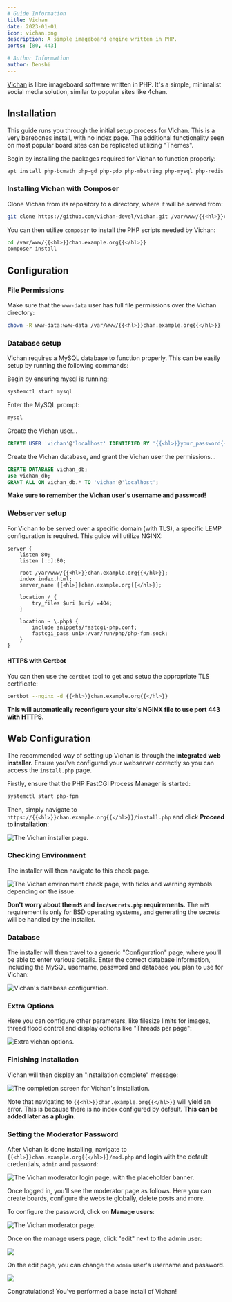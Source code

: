 ```yaml
---
# Guide Information
title: Vichan
date: 2023-01-01
icon: vichan.png
description: A simple imageboard engine written in PHP.
ports: [80, 443]

# Author Information
author: Denshi
---
```


[Vichan](https://github.com/vichan-devel/vichan/) is libre imageboard software written in PHP. It's a simple, minimalist social media solution, similar to popular sites like 4chan.

## Installation
This guide runs you through the initial setup process for Vichan. This is a very barebones install, with no index page. The additional functionality seen on most popular board sites can be replicated utilizing "Themes".

Begin by installing the packages required for Vichan to function properly:

```sh
apt install php-bcmath php-gd php-pdo php-mbstring php-mysql php-redis mariadb-server composer imagemagick graphicsmagick gifsicle
```

### Installing Vichan with Composer
Clone Vichan from its repository to a directory, where it will be served from:

```sh
git clone https://github.com/vichan-devel/vichan.git /var/www/{{<hl>}}chan.example.org{{</hl>}}
```
You can then utilize `composer` to install the PHP scripts needed by Vichan:

```sh
cd /var/www/{{<hl>}}chan.example.org{{</hl>}}
composer install
```

## Configuration

### File Permissions

Make sure that the `www-data` user has full file permissions over the Vichan directory:

```sh
chown -R www-data:www-data /var/www/{{<hl>}}chan.example.org{{</hl>}}
```

### Database setup
Vichan requires a MySQL database to function properly. This can be easily setup by running the following commands:

Begin by ensuring mysql is running:

```sh
systemctl start mysql
```

Enter the MySQL prompt:

```sh
mysql
```

Create the Vichan user...

```sql
CREATE USER 'vichan'@'localhost' IDENTIFIED BY '{{<hl>}}your_password{{</hl>}}';
```

Create the Vichan database, and grant the Vichan user the permissions...

```sql
CREATE DATABASE vichan_db;
use vichan_db;
GRANT ALL ON vichan_db.* TO 'vichan'@'localhost';
```

**Make sure to remember the Vichan user's username and password!**

### Webserver setup
For Vichan to be served over a specific domain (with TLS), a specific LEMP configuration is required. This guide will utilize NGINX:

```nginx
server {
    listen 80;
    listen [::]:80;

    root /var/www/{{<hl>}}chan.example.org{{</hl>}};
    index index.html;
    server_name {{<hl>}}chan.example.org{{</hl>}};
 
    location / {
        try_files $uri $uri/ =404;
    }
 
    location ~ \.php$ {
        include snippets/fastcgi-php.conf;
        fastcgi_pass unix:/var/run/php/php-fpm.sock;
    }
}
```

#### HTTPS with Certbot
You can then use the `certbot` tool to get and setup the appropriate TLS certificate:

```sh
certbot --nginx -d {{<hl>}}chan.example.org{{</hl>}}
```

**This will automatically reconfigure your site's NGINX file to use port 443 with HTTPS.**

## Web Configuration
The recommended way of setting up Vichan is through the **integrated web installer.** Ensure you've configured your webserver correctly so you can access the `install.php` page.

Firstly, ensure that the PHP FastCGI Process Manager is started:

```sh
systemctl start php-fpm
```

Then, simply navigate to `https://{{<hl>}}chan.example.org{{</hl>}}/install.php` and click **Proceed to installation**:

![The Vichan installer page.](1-install.png)

### Checking Environment

The installer will then navigate to this check page.

![The Vichan environment check page, with ticks and warning symbols depending on the issue.](2-environment.png)

**Don't worry about the `md5` and `inc/secrets.php` requirements.** The `md5` requirement is only for BSD operating systems, and generating the secrets will be handled by the installer.

### Database

The installer will then travel to a generic "Configuration" page, where you'll be able to enter various details. Enter the correct database information, including the MySQL username, password and database you plan to use for Vichan:

![Vichan's database configuration.](3-database.png)

### Extra Options

Here you can configure other parameters, like filesize limits for images, thread flood control and display options like "Threads per page":

![Extra vichan options.](4-extra.png)

### Finishing Installation

Vichan will then display an "installation complete" message:

![The completion screen for Vichan's installation.](5-complete.png)

Note that navigating to `{{<hl>}}chan.example.org{{</hl>}}` will yield an error. This is because there is no index configured by default. **This can be added later as a plugin.**

### Setting the Moderator Password

After Vichan is done installing, navigate to `{{<hl>}}chan.example.org{{</hl>}}/mod.php` and login with the default credentials, `admin` and `password`:

![The Vichan moderator login page, with the placeholder banner.](6-login.png)

Once logged in, you'll see the moderator page as follows. Here you can create boards, configure the website globally, delete posts and more.

To configure the password, click on **Manage users**:

![The Vichan moderator page.](7-mod.png)

Once on the manage users page, click "edit" next to the admin user:

![](8-list.png)

On the edit page, you can change the `admin` user's username and password.

![](9-edituser.png)

Congratulations! You've performed a base install of Vichan!
